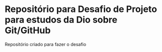 # Repositório para Desafio de Projeto para estudos da Dio sobre Git/GitHub

Repositório criado para fazer o desafio
